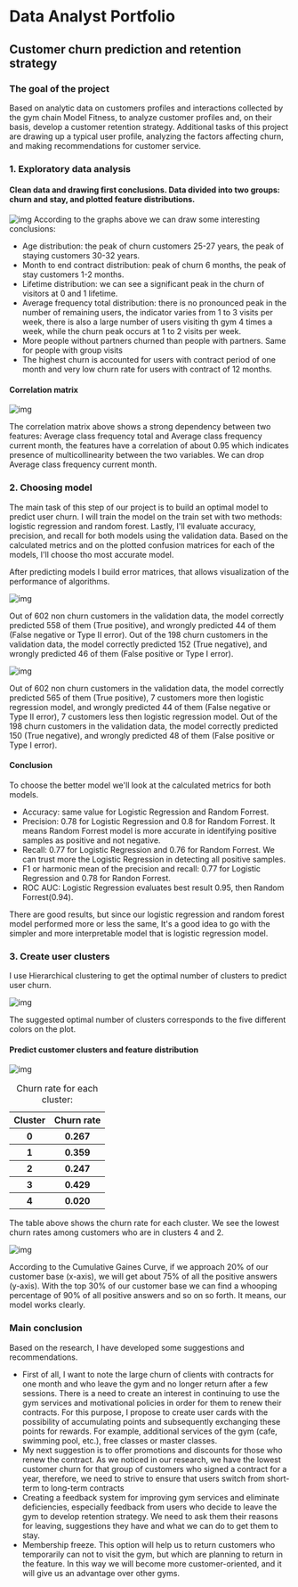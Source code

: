 # Data Analyst Portfolio

## Customer churn prediction and retention strategy

### The goal of the project

Based on analytic data on customers profiles and interactions collected by 
the gym chain Model Fitness, to analyze customer profiles and, 
on their basis, develop a customer retention strategy. Additional tasks of this project are drawing up a typical user profile, analyzing the factors affecting churn, and making recommendations for customer service.

### 1. Exploratory data analysis

#### Clean data and drawing first conclusions. Data divided into two groups: churn and stay, and plotted feature distributions.

![img](churn_distribution.png)
According to the graphs above we can draw some interesting conclusions:
<ul>
    <li>Age distribution: the peak of churn customers 25-27 years, the peak of staying customers 30-32 years.</li>
    <li>Month to end contract distribution: peak of churn 6 months, the peak of stay customers 1-2 months.</li>
    <li>Lifetime distribution: we can see a significant peak in the churn of visitors at 0 and 1 lifetime.</li>
    <li>Average frequency total distribution: there is no pronounced peak in 
the number of remaining users, the indicator varies from 1 to 3 visits per week, there is also a large number of users visiting th gym 4 times a week, while the churn peak occurs at 1 to 2 visits per week.
    <li>More people without partners churned than people with partners. Same for people with group visits</li>
    <li>The highest churn is accounted for users with contract period of one month and very low churn rate for users with contract of 12 months.</li>
</ul>

#### Correlation matrix

![img](gym_corr.png)

The correlation matrix above shows a strong dependency between two features: Average class frequency total and Average class frequency current month, the features have a correlation of about 0.95 which indicates presence of multicollinearity between the two variables. We can drop Average class frequency current month.

### 2. Choosing model

The main task of this step of our project is to build an optimal model 
to predict user churn. I will train the model on the train set with 
two methods: logistic regression and random forest. Lastly, I'll evaluate 
accuracy, precision, and recall for both models using the validation data. 
Based on the calculated metrics and on the plotted confusion matrices for 
each of the models, I'll choose tho most accurate model.

After predicting models I build error matrices, that allows visualization of 
the performance of algorithms.

![img](matrix_lr.png)

Out of 602 non churn customers in the validation data, the model correctly predicted 558 of them (True positive), and wrongly predicted 44 of them (False negative or Type II error). Out of the 198 churn customers in the validation data, the model correctly predicted 152 (True negative), and wrongly predicted 46 of them (False positive or Type I error).

![img](gym_conf_matrix.png)

Out of 602 non churn customers in the validation data, the model correctly predicted 565 of them (True positive), 7 customers more then logistic regression model, and wrongly predicted 44 of them (False negative or Type II error), 7 customers less then logistic regression model. Out of the 198 churn customers in the validation data, the model correctly predicted 150 (True negative), and wrongly predicted 48 of them (False positive or Type I error).

#### Conclusion

To choose the better model we'll look at the calculated metrics for  both models.
<ul>
<li>Accuracy: same value for Logistic Regression and Random Forrest.</li>
<li>Precision: 0.78 for Logistic Regression and 0.8 for Random Forrest. It means Random Forrest model is more accurate in identifying positive samples as positive and not negative.</li>
<li>Recall: 0.77 for Logistic Regression and 0.76 for Random Forrest. We can trust more the Logistic Regression in detecting all positive samples.</li>
<li>F1 or harmonic mean of the precision and recall: 0.77 for Logistic Regression and 0.78 for Randon Forrest.</li>
<li>ROC AUC: Logistic Regression evaluates best result 0.95, then Random Forrest(0.94).</li>
</ul>
There are good results, but since our logistic regression and random forest 
model performed more or less the same, It's a good idea to go with the 
simpler and more interpretable model that is logistic regression model.

### 3. Create user clusters

I use Hierarchical clustering to get the optimal number of clusters to 
predict user churn.

![img](gym_clusters.png)

The suggested optimal number of clusters corresponds to the five different 
colors on the plot.

#### Predict customer clusters and feature distribution

![img](distr_clusters.png)

<table>
    <caption>Churn rate for each cluster:</caption>
    <tr>
        <th>Cluster</th>
        <th>Churn rate</th>
    </tr>
    <tr>
        <th>0</th>
        <th>0.267</th>
    </tr>
    <tr>
        <th>1</th>
        <th>0.359</th>
    </tr>
    <tr>
        <th>2</th>
        <th>0.247</th>
    </tr>
    <tr>
        <th>3</th>
        <th>0.429</th>
    </tr>
    <tr>
        <th>4</th>
        <th>0.020</th>
    </tr>
</table>

The table above shows the churn rate for each cluster. We see the lowest 
churn rates among customers who are in clusters 4 and 2.

![img](gains_curve.png)

According to the Cumulative Gaines Curve, if we approach 20% of our customer base (x-axis), we will get about 75% of all the positive answers (y-axis). With the top 30% of our customer base we can find a whooping percentage of 90% of all positive answers and so on so forth. It means, our model works clearly.

### Main conclusion

Based on the research, I have developed some suggestions and recommendations.
<ul>
    <li>First of all, I want to note the large churn of clients with contracts 
for one month and who leave the gym and no longer return after a few sessions.  
There is a need to create an interest in continuing to use the gym services
and motivational policies in order for them to renew their contracts.  
For this purpose, I propose to create user cards with the possibility 
of accumulating points and subsequently exchanging these points for rewards. 
For example, additional services of the gym (cafe, swimming pool, etc.), 
free classes or master classes.</li>
    <li>My next suggestion is to offer promotions and discounts for those 
who renew the contract.  As we noticed in our research, we have the lowest 
customer churn for that group of customers who signed a contract for a year,
therefore, we need to strive to ensure that users switch from short-term 
to long-term contracts</li>
    <li>Creating a feedback system for improving gym services and eliminate
deficiencies, especially feedback from users who decide to leave the gym to develop retention strategy. 
We need to ask them their reasons for leaving, suggestions they have and 
what we can do to get them to stay.</li>
    <li>Membership freeze. This option will help us to return customers 
who temporarily can not to visit the gym, but which are planning to return
in the feature. In this way we will become more customer-oriented, 
and it will give us an advantage over other gyms.</li>
</ul>